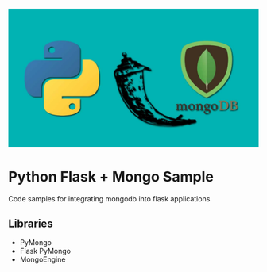 ![python + flask + mongo](py-flask-mongo.jpg)

# Python Flask + Mongo Sample

Code samples for integrating mongodb into flask applications

## Libraries
* PyMongo
* Flask PyMongo
* MongoEngine
